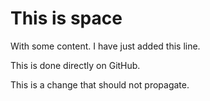 # This is space

With some content. I have just added this line.

This is done directly on GitHub.

This is a change that should not propagate.

